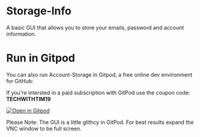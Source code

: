 # Storage-Info
A basic GUI that allows you to store your emails, password and account information.

# Run in Gitpod

You can also run Account-Storage in Gitpod, a free online dev environment for GitHub:

If you're intersted in a paid subscription with GitPod use the coupon code: **TECHWITHTIM19**

[![Open in Gitpod](https://gitpod.io/button/open-in-gitpod.svg)](https://gitpod.io/#https://github.com/vkn84527/Storage-Info/tree/master/Account-Storage-master)

Please Note: The GUI is a little glithcy in GitPod. For best results expand the VNC window to be full screen.

